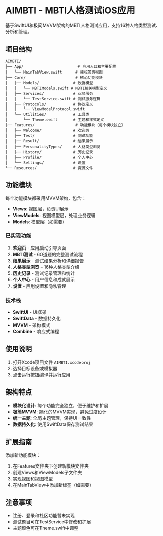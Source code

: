 # AIMBTI - MBTI人格测试iOS应用

基于SwiftUI和极简MVVM架构的MBTI人格测试应用，支持16种人格类型测试、分析和管理。

## 项目结构

```
AIMBTI/
├── App/                        # 应用入口和主要配置
│   └── MainTabView.swift      # 主标签页视图
├── Core/                      # 核心功能模块
│   ├── Models/               # 数据模型
│   │   └── MBTIModels.swift # MBTI相关模型定义
│   ├── Services/             # 业务服务
│   │   └── TestService.swift # 测试服务逻辑
│   ├── Protocols/            # 协议定义
│   │   └── ViewModelProtocol.swift
│   └── Utilities/            # 工具类
│       └── Theme.swift       # 主题和样式定义
├── Features/                  # 功能模块（每个模块独立）
│   ├── Welcome/              # 欢迎页
│   ├── Test/                 # 测试功能
│   ├── Result/               # 结果展示
│   ├── PersonalityTypes/     # 人格类型浏览
│   ├── History/              # 历史记录
│   ├── Profile/              # 个人中心
│   └── Settings/             # 设置
└── Resources/                # 资源文件
```

## 功能模块

每个功能模块都采用MVVM架构，包含：
- **Views**: 视图层，负责UI展示
- **ViewModels**: 视图模型层，处理业务逻辑
- **Models**: 模型层（如需要）

### 已实现功能

1. **欢迎页** - 应用启动引导页面
2. **MBTI测试** - 60道题的完整测试流程
3. **结果展示** - 测试结果分析和详细报告
4. **人格类型浏览** - 16种人格类型介绍
5. **历史记录** - 测试记录管理和统计
6. **个人中心** - 用户信息和成就展示
7. **设置** - 应用设置和隐私管理

### 技术栈

- **SwiftUI** - UI框架
- **SwiftData** - 数据持久化
- **MVVM** - 架构模式
- **Combine** - 响应式编程

## 使用说明

1. 打开Xcode项目文件 `AIMBTI.xcodeproj`
2. 选择目标设备或模拟器
3. 点击运行按钮编译并运行应用

## 架构特点

- **模块化设计**: 每个功能完全独立，便于维护和扩展
- **极简MVVM**: 简化的MVVM实现，避免过度设计
- **统一主题**: 全局主题管理，保持UI一致性
- **数据持久化**: 使用SwiftData保存测试结果

## 扩展指南

添加新功能模块：
1. 在Features文件夹下创建新模块文件夹
2. 创建Views和ViewModels子文件夹
3. 实现视图和视图模型
4. 在MainTabView中添加新标签（如需要）

## 注意事项

- 注册、登录和社区功能暂未实现
- 测试题目可在TestService中修改和扩展
- 主题颜色可在Theme.swift中调整